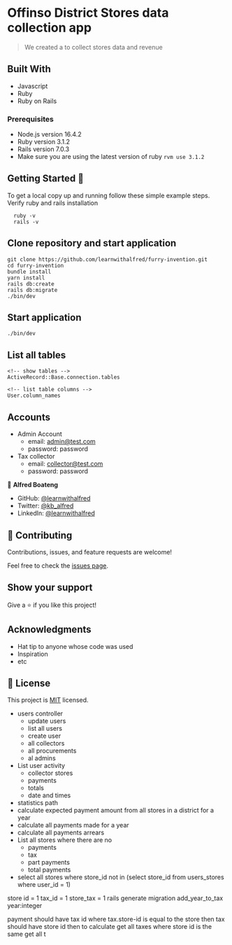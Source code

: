 # Offinso District Stores data collection app

> We created a to collect stores data and revenue

## Built With

- Javascript
- Ruby
- Ruby on Rails

### Prerequisites

- Node.js version 16.4.2
- Ruby version 3.1.2
- Rails version 7.0.3
- Make sure you are using the latest version of ruby `rvm use 3.1.2`

## Getting Started 🙌

To get a local copy up and running follow these simple example steps.
Verify ruby and rails installation

```
  ruby -v
  rails -v
```

## Clone repository and start application

```
git clone https://github.com/learnwithalfred/furry-invention.git
cd furry-invention
bundle install
yarn install
rails db:create
rails db:migrate
./bin/dev

```

## Start application

`./bin/dev`

## List all tables

```
<!-- show tables -->
ActiveRecord::Base.connection.tables

<!-- list table columns -->
User.column_names
```

## Accounts

- Admin Account
  - email: admin@test.com
  - password: password
- Tax collector
  - email: collector@test.com
  - password: password

👤 **Alfred Boateng**

- GitHub: [@learnwithalfred](https://github.com/learnwithalfred)
- Twitter: [@kb_alfred](https://twitter.com/kb_alfred)
- LinkedIn: [@learnwithalfred](https://www.linkedin.com/in/learnwithalfred/)

## 🤝 Contributing

Contributions, issues, and feature requests are welcome!

Feel free to check the [issues page](../../issues/).

## Show your support

Give a ⭐️ if you like this project!

## Acknowledgments

- Hat tip to anyone whose code was used
- Inspiration
- etc

## 📝 License

This project is [MIT](./LICENSE) licensed.

<!--  Todo -->

- users controller
  - update users
  - list all users
  - create user
  - all collectors
  - all procurements
  - al admins
- List user activity
  - collector stores
  - payments
  - totals
  - date and times
- statistics path
- calculate expected payment amount from all stores in a district for a year
- calculate all payments made for a year
- calculate all payments arrears
- List all stores where there are no
  - payments
  - tax
  - part payments
  - total payments
-
  select all stores where store_id not in (select store_id from users_stores where user_id = 1)

store id = 1
                    tax_id = 1
    store_tax = 1
rails generate migration add_year_to_tax year:integer


payment
should have tax id where tax.store-id is equal to the store
then tax should have store id
then to calculate get all taxes where store id is the same
get all t
